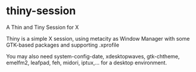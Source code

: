 thiny-session
=============

A Thin and Tiny Session for X

Thiny is a simple X session, using metacity as Window Manager with some GTK-based packages and supporting .xprofile

You may also need system-config-date, xdesktopwaves, gtk-chtheme, emelfm2, leafpad, feh, midori, iptux,... for a desktop environment.
